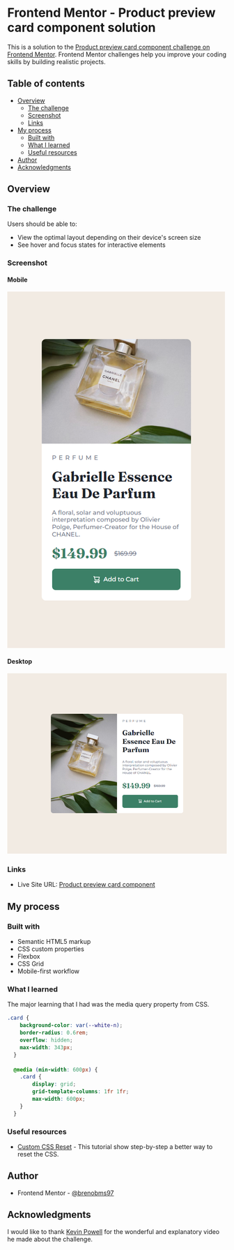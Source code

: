 # Frontend Mentor - Product preview card component solution

This is a solution to the [Product preview card component challenge on Frontend Mentor](https://www.frontendmentor.io/challenges/product-preview-card-component-GO7UmttRfa). Frontend Mentor challenges help you improve your coding skills by building realistic projects. 

## Table of contents

- [Overview](#overview)
  - [The challenge](#the-challenge)
  - [Screenshot](#screenshot)
  - [Links](#links)
- [My process](#my-process)
  - [Built with](#built-with)
  - [What I learned](#what-i-learned)
  - [Useful resources](#useful-resources)
- [Author](#author)
- [Acknowledgments](#acknowledgments)


## Overview

### The challenge

Users should be able to:

- View the optimal layout depending on their device's screen size
- See hover and focus states for interactive elements

### Screenshot

#### Mobile
![](screenshot/mobile.png)

#### Desktop
![](screenshot/desktop.png)


### Links

- Live Site URL: [Product preview card component](https://effortless-kleicha-56689a.netlify.app)

## My process

### Built with

- Semantic HTML5 markup
- CSS custom properties
- Flexbox
- CSS Grid
- Mobile-first workflow

### What I learned

The major learning that I had was the media query property from CSS.

```css
.card {
    background-color: var(--white-n);
    border-radius: 0.6rem;
    overflow: hidden;
    max-width: 343px;
  }

  @media (min-width: 600px) {
    .card {
        display: grid;
        grid-template-columns: 1fr 1fr;
        max-width: 600px;
    }
  }
```

### Useful resources

- [Custom CSS Reset](https://www.joshwcomeau.com/css/custom-css-reset/) - This tutorial show step-by-step a better way to reset the CSS.

## Author

- Frontend Mentor - [@brenobms97](https://www.frontendmentor.io/profile/brenobms97)


## Acknowledgments

I would like to thank [Kevin Powell](https://www.youtube.com/watch?v=B2WL6KkqhLQ&ab_channel=KevinPowell) for the wonderful and explanatory video he made about the challenge. 
